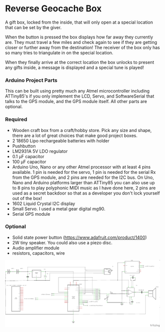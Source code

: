 # Reverse Geocache Box
A gift box, locked from the inside, that will only open at a special location that can be set by the giver. 

When the button is pressed the box displays how far away they currently are. They must travel a few miles and check again to see if they are getting closer or further away from the destination! The receiver of the box only has so many tries to triangulate in on the special location.

When they finally arrive at the correct location the box unlocks to present any gifts inside, a message is displayed and a special tune is played!

### Arduino Project Parts

This can be built using pretty much any Atmel microcontroller including ATTiny85's if you only implement the LCD, Servo, and SoftwareSerial that talks to the GPS module, and the GPS module itself. All other parts are optional.

### Required
* Wooden craft box from a craft/hobby store. Pick any size and shape, there are a lot of great choices that make good project boxes.
* 2 18650 Lipo rechargeable batteries with holder
* Pushbutton
* LM2931A 5V LDO regulator
* 0.1 µF capacitor
* 100 µF capacitor
* Arduino Uno, Nano or any other Atmel processor with at least 4 pins available. 1 pin is needed for the servo, 1 pin is needed for the serial Rx from the GPS module, and 2 pins are needed for the I2C bus. On Uno, Nano and Arduino platforms larger than ATTiny85 you can also use up to 8 pins to play polyphonic MIDI music as I have done here, 2 pins are used as a secret backdoor so that as a developer you don't lock yourself out of the box!
* 1602 Liquid Crystal I2C display
* Small Servo. I used a metal gear digital mg90.
* Serial GPS module

### Optional
* Solid state power button (https://www.adafruit.com/product/1400)
* 2W tiny speaker. You could also use a piezo disc.
* Audio amplifier module
* resistors, capacitors, wire

![schematic](ReverseGeocacheBoxSchem.png)
